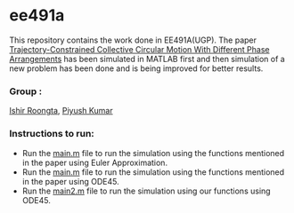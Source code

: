 # ee491a
This repository contains the work done in EE491A(UGP). The paper [Trajectory-Constrained Collective Circular Motion With Different Phase Arrangements](https://ieeexplore.ieee.org/document/8827634) has been simulated in MATLAB first and then simulation of a new problem has been done and is being improved for better results.

### Group :
[Ishir Roongta](https://github.com/isro01), [Piyush Kumar](https://github.com/kpiyush25)

### Instructions to run:
- Run the [main.m](https://github.com/kpiyush25/ee491a/blob/main/simulation_using_euler_approximation/main.m) file to run the simulation using the functions mentioned in the paper using Euler Approximation.
- Run the [main.m](https://github.com/kpiyush25/ee491a/blob/testing/params/simulation_using_ode45/simulation_reference_paper/main.m) file to run the simulation using the functions mentioned in the paper using ODE45.
- Run the [main2.m](https://github.com/kpiyush25/ee491a/blob/testing/params/simulation_using_ode45/simulation_our_paper/main2.m) file to run the simulation using our functions using ODE45.